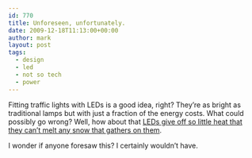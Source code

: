 ```yaml
---
id: 770
title: Unforeseen, unfortunately.
date: 2009-12-18T11:13:00+00:00
author: mark
layout: post
tags:
  - design
  - led
  - not so tech
  - power
---
```

Fitting traffic lights with LEDs is a good idea, right? They&#8217;re as bright as traditional lamps but with just a fraction of the energy costs. What could possibly go wrong? Well, how about that [LEDs give off so little heat that they can&#8217;t melt any snow that gathers on them](http://news.yahoo.com/s/ap/20091215/ap_on_re_us/us_snow_covered_stoplights).

I wonder if anyone foresaw this? I certainly wouldn&#8217;t have.